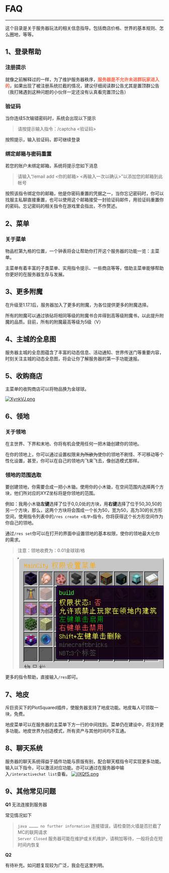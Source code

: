 # FAQ
-----
这个目录是关于服务器玩法的相关信息指导。包括商店价格、世界的基本规则、怎么圈地，等等。

## 1、登录帮助
### 注册提示
就像之前解释过的一样，为了维护服务器秩序，<font color="FF6347">**服务器是不允许未进群玩家进入的**</font>，如果出现了被注册系统拦截的情况，建议仔细阅读群公告尤其是置顶群公告（我打赌遇到这种问题的小伙伴一定还没有认真看完置顶公告）
### 验证码
当你连续5次输错密码时，系统会出现以下提示

> 请按提示输入指令：/captcha <验证码>

按照提示，输入验证码，即可继续登录
### 绑定邮箱与密码重置
若您的账户未绑定邮箱，系统将提示您如下消息
> 请输入“/email add <你的邮箱> <再输入一次以确认>”以添加您的邮箱到此帐号

按照该指令绑定你的邮箱，他是你密码重置的凭据之一，当你忘记密码时，你可以找服主私聊直接重置，也可以使用这个邮箱接受一封验证码邮件，用验证码重置你的密码。忘记密码的相关指令在游戏里会指出，不作赘述。

## 2、菜单
### 关于菜单
物品栏第九格的位置，一个钟表将会让帮助你打开这个服务器的功能一览：主菜单。

主菜单有着丰富的子类菜单、实用指令提示、一些商店等等，借助主菜单能够帮助你更好的在服务器生存与发展。

## 3、更多附魔

在升级至1.17.1后，服务器加入了更多的附魔，为各位提供更多的附魔选择。

所有的附魔可以通过铁砧将相同等级的附魔书合并得到高等级附魔书，以此提升附魔的品质。目前，所有的附魔最高等级为5级（V）

## 4、主城的全息图
服务器主城的全息图蕴含了丰富的动态信息、活动通知、世界传送门等重要内容，时刻关注主城的动态全息图，将会让你了解服务器的第一手功能速报。

## 5、收购商店
主菜单的收购商店可以将物品换为金球球。

[![XynkVJ.png](https://s1.ax1x.com/2022/06/09/XynkVJ.png)](https://imgtu.com/i/XynkVJ)

## 6、领地
### 关于领地
在主世界、下界和末地、你将有机会使用任何一把木锄创建你的领地。

在你的领地上，你可以通过设置权限来<del>为所欲为</del>使你的领地不刷怪、不可移动等个性化设置，甚至，你可以在自己的领地内飞来飞去，像创造模式那样。

### 领地的范围选取
要创建领地，你需要合成一把小木锄。使用你的小木锄，在空间范围内选择两个方块，他们所对应的XYZ坐标将是你领地的范围。

例如：我用小木锄**左键**选择了位于0,0,0处的方块，用**右键**选择了位于50,30,50的另一个方块，那么，这两个方块将会围成一个长为50，宽为50，高为30的长方形空间，使用指令列表中的`/res create <名字>`指令，你将获得这个长方形空间作为你自己的领地。

通过`/res set`你可以在打开的界面中设置领地的基本权限，使你的领地最大化你的需求。

> 注意：领地收费为：0.01金球球/格

> ![img](residenceset.png)

更多的指令帮助，直接输入`/res`即可。

## 7、地皮

斥巨资买下的PlotSquared插件，使服务器支持了地皮功能。地皮每人可领取一块，免费。

地皮菜单可以在服务器的主菜单下方一行的中间找到。菜单仍在建设中，将支持更多功能。地皮世界为创造模式，所有资产与其他时间均不互通。

## 8、聊天系统

服务器的聊天系统得益于插件功能与原版有别，配合聊天框指令可实现更多功能。
输入以下指令，可以激活对应功能。亦可以通过在服务器中输入`/interactivechat list`查看。
[![jIXQfS.png](https://s1.ax1x.com/2022/07/18/jIXQfS.png)](https://imgtu.com/i/jIXQfS)


## 9、其他常见问题
**Q1** 无法连接到服务器

常见情况如下
> `java ………… no further information` 连接错误，请检查防火墙是否拦截了MC的联网请求</br>
> `Server Closed` 服务器可能在维护或关机维护，请稍加等待，一般将会在短时间内恢复

**Q2** 

有待补充。如问题复现较为广泛，我会在这里列明。
